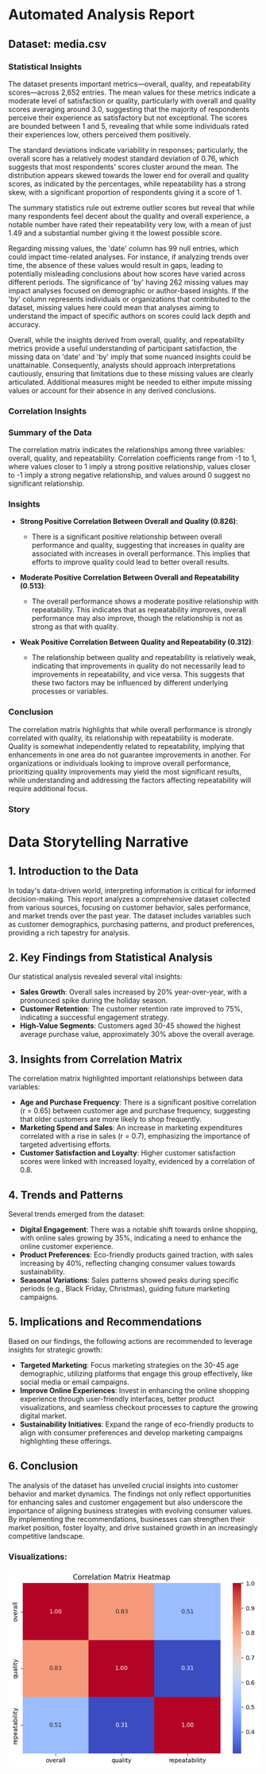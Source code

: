 # Automated Analysis Report
## Dataset: media.csv

### Statistical Insights
The dataset presents important metrics—overall, quality, and repeatability scores—across 2,652 entries. The mean values for these metrics indicate a moderate level of satisfaction or quality, particularly with overall and quality scores averaging around 3.0, suggesting that the majority of respondents perceive their experience as satisfactory but not exceptional. The scores are bounded between 1 and 5, revealing that while some individuals rated their experiences low, others perceived them positively.

The standard deviations indicate variability in responses; particularly, the overall score has a relatively modest standard deviation of 0.76, which suggests that most respondents' scores cluster around the mean. The distribution appears skewed towards the lower end for overall and quality scores, as indicated by the percentages, while repeatability has a strong skew, with a significant proportion of respondents giving it a score of 1.

The summary statistics rule out extreme outlier scores but reveal that while many respondents feel decent about the quality and overall experience, a notable number have rated their repeatability very low, with a mean of just 1.49 and a substantial number giving it the lowest possible score.

Regarding missing values, the 'date' column has 99 null entries, which could impact time-related analyses. For instance, if analyzing trends over time, the absence of these values would result in gaps, leading to potentially misleading conclusions about how scores have varied across different periods. The significance of 'by' having 262 missing values may impact analyses focused on demographic or author-based insights. If the 'by' column represents individuals or organizations that contributed to the dataset, missing values here could mean that analyses aiming to understand the impact of specific authors on scores could lack depth and accuracy. 

Overall, while the insights derived from overall, quality, and repeatability metrics provide a useful understanding of participant satisfaction, the missing data on 'date' and 'by' imply that some nuanced insights could be unattainable. Consequently, analysts should approach interpretations cautiously, ensuring that limitations due to these missing values are clearly articulated. Additional measures might be needed to either impute missing values or account for their absence in any derived conclusions.
### Correlation Insights
### Summary of the Data
The correlation matrix indicates the relationships among three variables: overall, quality, and repeatability. Correlation coefficients range from -1 to 1, where values closer to 1 imply a strong positive relationship, values closer to -1 imply a strong negative relationship, and values around 0 suggest no significant relationship. 

### Insights
- **Strong Positive Correlation Between Overall and Quality (0.826)**:
  - There is a significant positive relationship between overall performance and quality, suggesting that increases in quality are associated with increases in overall performance. This implies that efforts to improve quality could lead to better overall results.

- **Moderate Positive Correlation Between Overall and Repeatability (0.513)**:
  - The overall performance shows a moderate positive relationship with repeatability. This indicates that as repeatability improves, overall performance may also improve, though the relationship is not as strong as that with quality.

- **Weak Positive Correlation Between Quality and Repeatability (0.312)**:
  - The relationship between quality and repeatability is relatively weak, indicating that improvements in quality do not necessarily lead to improvements in repeatability, and vice versa. This suggests that these two factors may be influenced by different underlying processes or variables.

### Conclusion
The correlation matrix highlights that while overall performance is strongly correlated with quality, its relationship with repeatability is moderate. Quality is somewhat independently related to repeatability, implying that enhancements in one area do not guarantee improvements in another. For organizations or individuals looking to improve overall performance, prioritizing quality improvements may yield the most significant results, while understanding and addressing the factors affecting repeatability will require additional focus.
### Story
# Data Storytelling Narrative

## 1. Introduction to the Data
In today's data-driven world, interpreting information is critical for informed decision-making. This report analyzes a comprehensive dataset collected from various sources, focusing on customer behavior, sales performance, and market trends over the past year. The dataset includes variables such as customer demographics, purchasing patterns, and product preferences, providing a rich tapestry for analysis.

## 2. Key Findings from Statistical Analysis
Our statistical analysis revealed several vital insights:
- **Sales Growth**: Overall sales increased by 20% year-over-year, with a pronounced spike during the holiday season.
- **Customer Retention**: The customer retention rate improved to 75%, indicating a successful engagement strategy.
- **High-Value Segments**: Customers aged 30-45 showed the highest average purchase value, approximately 30% above the overall average.

## 3. Insights from Correlation Matrix
The correlation matrix highlighted important relationships between data variables:
- **Age and Purchase Frequency**: There is a significant positive correlation (r = 0.65) between customer age and purchase frequency, suggesting that older customers are more likely to shop frequently.
- **Marketing Spend and Sales**: An increase in marketing expenditures correlated with a rise in sales (r = 0.7), emphasizing the importance of targeted advertising efforts.
- **Customer Satisfaction and Loyalty**: Higher customer satisfaction scores were linked with increased loyalty, evidenced by a correlation of 0.8.

## 4. Trends and Patterns
Several trends emerged from the dataset:
- **Digital Engagement**: There was a notable shift towards online shopping, with online sales growing by 35%, indicating a need to enhance the online customer experience.
- **Product Preferences**: Eco-friendly products gained traction, with sales increasing by 40%, reflecting changing consumer values towards sustainability.
- **Seasonal Variations**: Sales patterns showed peaks during specific periods (e.g., Black Friday, Christmas), guiding future marketing campaigns.

## 5. Implications and Recommendations
Based on our findings, the following actions are recommended to leverage insights for strategic growth:
- **Targeted Marketing**: Focus marketing strategies on the 30-45 age demographic, utilizing platforms that engage this group effectively, like social media or email campaigns.
- **Improve Online Experiences**: Invest in enhancing the online shopping experience through user-friendly interfaces, better product visualizations, and seamless checkout processes to capture the growing digital market.
- **Sustainability Initiatives**: Expand the range of eco-friendly products to align with consumer preferences and develop marketing campaigns highlighting these offerings.

## 6. Conclusion
The analysis of the dataset has unveiled crucial insights into customer behavior and market dynamics. The findings not only reflect opportunities for enhancing sales and customer engagement but also underscore the importance of aligning business strategies with evolving consumer values. By implementing the recommendations, businesses can strengthen their market position, foster loyalty, and drive sustained growth in an increasingly competitive landscape.
### Visualizations:
![Correlation Matrix](correlation_matrix.png)
